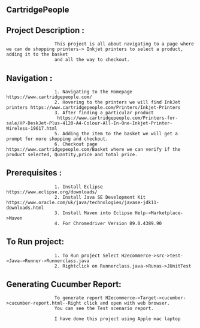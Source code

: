 ## CartridgePeople

## Project Description : 

                      This project is all about navigating to a page where we can do shopping printers-> Inkjet printers to select a product, adding it to the basket
                      and all the way to checkout.
## Navigation :        
                      1. Navigating to the Homepage https://www.cartridgepeople.com/
                      2. Hovering to the printers we will find InkJet printers https://www.cartridgepeople.com/Printers/Inkjet-Printers
                      3. After finding a particular product 
                       https://www.cartridgepeople.com/Printers-for-sale/HP-DeskJet-Plus-4120-A4-Colour-All-In-One-Inkjet-Printer-Wireless-19617.html
                      5. Adding the item to the basket we will get a prompt for more shopping and checkout.
                      6. Checkout page https://www.cartridgepeople.com/Basket where we can verify if the product selected, Quantity,price and total price.

## Prerequisites :       
                      
                      1. Install Eclipse https://www.eclipse.org/downloads/
                      2. Install Java SE Development Kit https://www.oracle.com/uk/java/technologies/javase-jdk11-downloads.html
                      3. Install Maven into Eclipse Help->Marketplace->Maven
                      4. For Chromedriver Version 89.0.4389.90 
                      
## To Run project:  

                      1. To Run project Select H2ecommerce->src->test->Java->Runner->Runnerclass.java
                      2. Rightclick on Runnerclass.java->Runas->JUnitTest
                     
## Generating Cucumber Report:

                      To generate report H2ecommerce->Target->cucumber->cucumber-report.html--Right click and open with web browser.
                      You can see the Test scenario report.
                      
                      I have done this project using Apple mac laptop 
                      

                      
 
